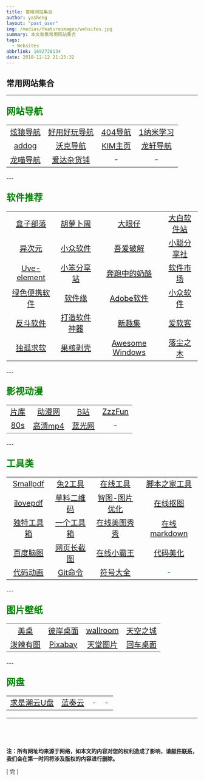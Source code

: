 ```yaml
---
title: 常用网站集合
author: yasheng
layout: "post_user"
img: /medias/featureimages/websites.jpg
summary: 本文收集常用网站集合
tags:
  - Websites
abbrlink: 1692728134
date: 2018-12-12 21:25:32
---
```


## 常用网站集合
---
### <font color=green size=5>网站导航</font>
<table align="center" border="0" style="color:green;font-size:20px;table-layout: fixed;text-align: center">
    <tr style="text-align: center">
        <td ><a href= "https://xydh.fun/">炫猿导航</a></td>
        <td ><a href= "http://www.haoyonghaowan.com/">好用好玩导航</a></td>
        <td ><a href= "https://www.no404.icu/">404导航</a></td>
        <td ><a href= "http://1nami.com/">1纳米学习</a></td>
    </tr>
    <tr style="text-align: center">
        <td ><a href= "https://www.addog.vip/#hot7">addog</a></td>
        <td ><a href= "http://www.waysto.work/">沃克导航</a></td>
        <td ><a href= "https://kim.plopco.com/">KIM主页</a></td>
        <td ><a href= "http://ilxdh.com/">龙轩导航</a></td>
    </tr>
    <tr style="text-align: center">
        <td ><a href= "https://ailongmiao.com/">龙喵导航</a></td>
        <td ><a href= "https://adzhp.cn/">爱达杂货铺</a></td>
        <td >-</td>
        <td >-</td>
    </tr>
</table>
---

### <font color=green size=5>软件推荐</font>

<table align="center" border="0" style="color:green;font-size:20px;table-layout: fixed;text-align: center">
    <tr style="text-align: center">
        <td ><a href= "https://www.hezibuluo.com/">盒子部落</a></td>
        <td ><a href= "http://www.carrotchou.blog/">胡萝卜周</a></td>
        <td ><a href= "http://www.dayanzai.me/">大眼仔</a></td>
        <td ><a href= "https://win.o--o.win//">大白软件站</a></td>
    </tr>
    <tr style="text-align: center">
        <td ><a href= "https://www.iplaysoft.com/">异次元</a></td>
        <td ><a href= "https://love.appinn.com/">小众软件</a></td>
        <td ><a href= "https://www.52pojie.cn/">吾爱破解</a></td>
        <td ><a href= "http://xcfxs.cn/">小聪分享社</a></td>
    </tr>
    <tr style="text-align: center">
        <td ><a href= "http://a-1.vip/exe/">Uve-element</a></td>
        <td ><a href= "https://zhouxiaoben.info/">小笨分享站</a></td>
        <td ><a href= "https://www.runningcheese.com/">奔跑中的奶酪</a></td>
        <td ><a href= "https://www.softonic.cn/">软件市场</a></td>
    </tr>
    <tr style="text-align: center">
        <td ><a href= "https://www.portablesoft.org/">绿色便携软件</a></td>
        <td ><a href= "https://www.appcgn.com/">软件缘</a></td>
        <td ><a href= "http://adobe.v404.cn/adobe/">Adobe软件</a></td>
        <td ><a href= "https://www.appinn.com/">小众软件</a></td>
    </tr>
    <tr style="text-align: center">
        <td ><a href= "http://www.apprcn.com/">反斗软件</a></td>
        <td ><a href= "https://www.zj1123581321.com/2020-04-06/230/#218_backiee_8211">打造软件神器</a></td>
        <td ><a href= "https://xinquji.com/">新趣集</a></td>
        <td ><a href= "http://www.iruanke.com/">爱软客</a></td>
    </tr>
    <tr style="text-align: center">
        <td ><a href= "http://www.dugubest.com/">独孤求软</a></td>
        <td ><a href= "https://www.ghpym.com/">果核剥壳</a></td>
        <td ><a href= "https://amazing-apps.gitbook.io/windows-apps-that-amaze-us/zh-cn">Awesome Windows</a></td>
        <td ><a href= "https://www.luochenzhimu.com/">落尘之木</a></td>
    </tr>
</table>
---

### <font color=green size=5>影视动漫</font>

<table align="center" border="0" style="color:green;font-size:20px;table-layout: fixed;text-align: center">
    <tr style="text-align: center">
        <td ><a href= "https://www.pianku.tv/">片库</a></td>
        <td ><a href= "http://www.dongmanw.com/">动漫网</a></td>
        <td ><a href= "https://www.bilibili.com/">B站</a></td>
        <td ><a href= "http://www.zzzfun.com/">ZzzFun</a></td>
    </tr>
    <tr style="text-align: center">
        <td ><a href= "https://www.80s.tw/">80s</a></td>
        <td ><a href= "http://www.mp4ba.cc/?no404.icu">高清mp4</a></td>
        <td ><a href= "http://www.languang.co/">蓝光网</a></td>
        <td >-</td>
    </tr>
</table>
---

### <font color=green size=5>工具类</font>

<table align="center" border="0" style="color:green;font-size:20px;table-layout: fixed;text-align: center">
    <tr style="text-align: center">
        <td ><a href= "https://smallpdf.com/">Smallpdf</a></td>
        <td ><a href= "https://www.tool2.cn/">兔2工具</a></td>
        <td ><a href= "https://tool.lu/">在线工具</a></td>
        <td ><a href= "http://tools.jb51.net/">脚本之家工具</a></td>
    </tr>
    <tr style="text-align: center">
        <td ><a href= "https://www.ilovepdf.com/zh-cn">ilovepdf</a></td>
        <td ><a href= "https://cli.im/">草料二维码</a></td>
        <td ><a href= "https://zhitu.isux.us/">智图-图片优化</a></td>
        <td ><a href= "https://www.remove.bg/zh">在线抠图</a></td>
    </tr>
    <tr style="text-align: center">
        <td ><a href= "https://www.dute.org/">独特工具箱</a></td>
        <td ><a href= "http://www.atoolbox.net/">一个工具箱</a></td>
        <td ><a href= "https://xiuxiu.web.meitu.com/main.html">在线美图秀秀</a></td>
        <td ><a href= "https://maxiang.io/">在线markdown</a></td>
    </tr>
    <tr style="text-align: center">
        <td ><a href= "https://naotu.baidu.com/">百度脑图</a></td>
        <td ><a href= "https://zh.pickfrom.net/">网页长截图</a></td>
        <td ><a href= "https://www.yikm.net/">在线小霸王</a></td>
        <td ><a href= "https://codeimg.io/">代码美化</a></td>
    </tr>
    <tr style="text-align: center">
        <td ><a href= "https://glorious.codes/demo">代码动画</a></td>
        <td ><a href= "https://shfshanyue.github.io/cheat-sheets/git">Git命令</a></td>
        <td ><a href= "https://www.fuhaoku.net/">符号大全</a></td>
        <td >-</td>
    </tr>
</table>
---

### <font color=green size=5>图片壁纸</font>

<table align="center" border="0" style="color:green;font-size:20px;table-layout: fixed;text-align: center">
    <tr style="text-align: center">
        <td ><a href= "http://www.win4000.com/">美桌</a></td>
        <td ><a href= "http://www.netbian.com/">彼岸桌面</a></td>
        <td ><a href= "https://wallroom.io/">wallroom</a></td>
        <td ><a href= "https://www.skypixel.com/">天空之城</a></td>
    </tr>
    <tr style="text-align: center">
        <td ><a href= "http://www.polayoutu.com/collections">泼辣有图</a></td>
        <td ><a href= "https://pixabay.com/">Pixabay</a></td>
        <td ><a href= "https://www.ivsky.com/">天堂图片</a></td>
        <td ><a href= "https://www.enterdesk.com/">回车桌面</a></td>
    </tr>
</table>
---

### <font color=green size=5>网盘 </font>

<table align="center" border="0" style="color:green;font-size:20px;table-layout: fixed;text-align: center">
    <tr style="text-align: center">
        <td ><a href= "https://www.qsc.zju.edu.cn/box/">求是潮云U盘</a></td>
        <td ><a href= "https://www.lanzou.com/">蓝奏云</a></td>
        <td >-</td>
        <td >-</td>
    </tr>
</table>

---
​            

​                

**注：所有网址均来源于网络，如本文的内容对您的权利造成了影响，请<a href="mailto:1058349718@qq.com">邮件联系</a>，我们会在第一时间将涉及版权的内容进行删除。**        



[  完  ]